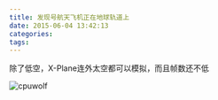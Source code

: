 ```yaml
---
title: 发现号航天飞机正在地球轨道上
date: 2015-06-04 13:42:13
categories:
tags:
---
```


除了低空，X-Plane连外太空都可以模拟，而且帧数还不低

![cpuwolf](/images/data/attachment/201506/04/214101rozd490aad2sd4ya.jpg)



